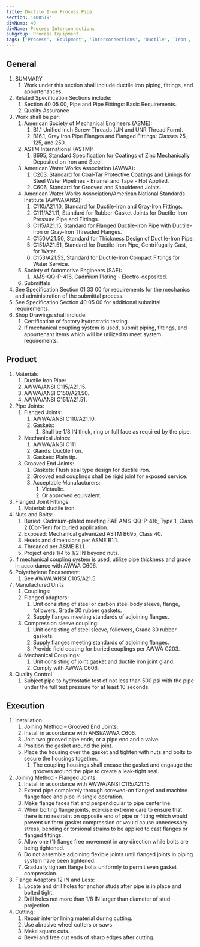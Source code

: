 ```yaml
---
title: Ductile Iron Process Pipe
section: '400519'
divNumb: 40
divName: Process Interconnections
subgroup: Process Equipment
tags: ['Process', 'Equipment', 'Interconnections', 'Ductile', 'Iron', 'Pipe']
---
```


## General

1. SUMMARY
   1. Work under this section shall include ductile iron piping, fittings, and appurtenances.
2. Related Specification Sections include:
   1. Section 40 05 00, Pipe and Pipe Fittings: Basic Requirements.
   2. Quality Assurance
3. Work shall be per:
   1. American Society of Mechanical Engineers (ASME):
      1. B1.1 Unified Inch Screw Threads (UN and UNR Thread Form).
      2. B16.1, Gray Iron Pipe Flanges and Flanged Fittings: Classes 25, 125, and 250.
   2. ASTM International (ASTM):
      1. B695, Standard Specification for Coatings of Zinc Mechanically Deposited on Iron and Steel.
   3. American Water Works Association (AWWA):
      1. C203, Standard for Coal-Tar Protective Coatings and Linings for Steel Water Pipelines - Enamel and Tape - Hot Applied.
      2. C606, Standard for Grooved and Shouldered Joints.
   4. American Water Works Association/American National Standards Institute (AWWA/ANSI):
      1. C110/A21.10, Standard for Ductile-Iron and Gray-Iron Fittings.
      2. C111/A21.11, Standard for Rubber-Gasket Joints for Ductile-Iron Pressure Pipe and Fittings.
      3. C115/A21.15, Standard for Flanged Ductile-Iron Pipe with Ductile-Iron or Gray-Iron Threaded Flanges.
      4. C150/A21.50, Standard for Thickness Design of Ductile-Iron Pipe.
      5. C151/A21.51, Standard for Ductile-Iron Pipe, Centrifugally Cast, for Water.
      6. C153/A21.53, Standard for Ductile-Iron Compact Fittings for Water Service.
   5. Society of Automotive Engineers (SAE):
      1. AMS-QQ-P-416, Cadmium Plating - Electro-deposited.
   6. Submittals
4. See Specification Section 01 33 00 for requirements for the mechanics and administration of the submittal process.
5. See Specification Section 40 05 00 for additional submittal requirements.
6. Shop Drawings shall include:
   1. Certification of factory hydrostatic testing.
   2. If mechanical coupling system is used, submit piping, fittings, and appurtenant items which will be utilized to meet system requirements.

## Product

1. Materials
   1. Ductile Iron Pipe:
   1. AWWA/ANSI C115/A21.15.
   1. AWWA/ANSI C150/A21.50.
   1. AWWA/ANSI C151/A21.51.
2. Pipe Joints:
   1. Flanged Joints:
      1. AWWA/ANSI C110/A21.10.
      2. Gaskets:
         1. Shall be 1/8 IN thick, ring or full face as required by the pipe.
   2. Mechanical Joints:
      1. AWWA/ANSI C111.
      2. Glands: Ductile Iron.
      3. Gaskets: Plain tip.
   3. Grooved End Joints:
      1. Gaskets: Flush seal type design for ductile iron.
      2. Grooved end couplings shall be rigid joint for exposed service.
      3. Acceptable Manufacturers:
         1. Victaulic.
         2. Or approved equivalent.
3. Flanged Joint Fittings:
   1. Material: ductile iron.
4. Nuts and Bolts:
   1. Buried: Cadmium-plated meeting SAE AMS-QQ-P-416, Type 1, Class 2 (Cor-Ten) for buried application.
   2. Exposed: Mechanical galvanized ASTM B695, Class 40.
   3. Heads and dimensions per ASME B1.1.
   4. Threaded per ASME B1.1.
   5. Project ends 1/4 to 1/2 IN beyond nuts.
5. If mechanical coupling system is used, utilize pipe thickness and grade in accordance with AWWA C606.
6. Polyethylene Encasement:
   1. See AWWA/ANSI C105/A21.5.
7. Manufactured Units
   1. Couplings:
   1. Flanged adaptors:
      1. Unit consisting of steel or carbon steel body sleeve, flange, followers, Grade 30 rubber gaskets.
      2. Supply flanges meeting standards of adjoining flanges.
   1. Compression sleeve coupling:
      1. Unit consisting of steel sleeve, followers, Grade 30 rubber gaskets.
      2. Supply flanges meeting standards of adjoining flanges.
      3. Provide field coating for buried couplings per AWWA C203.
   1. Mechanical Couplings:
      1. Unit consisting of joint gasket and ductile iron joint gland.
      2. Comply with AWWA C606.
8. Quality Control
   1. Subject pipe to hydrostatic test of not less than 500 psi with the pipe under the full test pressure for at least 10 seconds.

## Execution

1. Installation
   1. Joining Method – Grooved End Joints:
   1. Install in accordance with ANSI/AWWA C606.
   1. Join two grooved pipe ends, or a pipe end and a valve.
   1. Position the gasket around the joint.
   1. Place the housing over the gasket and tighten with nuts and bolts to secure the housings together.
      1. The coupling housings shall encase the gasket and engauge the grooves around the pipe to create a leak-tight seal.
2. Joining Method - Flanged Joints:
   1. Install in accordance with AWWA/ANSI C115/A21.15.
   2. Extend pipe completely through screwed-on flanged and machine flange face and pipe in single operation.
   3. Make flange faces flat and perpendicular to pipe centerline.
   4. When bolting flange joints, exercise extreme care to ensure that there is no restraint on opposite end of pipe or fitting which would prevent uniform gasket compression or would cause unnecessary stress, bending or torsional strains to be applied to cast flanges or flanged fittings.
   5. Allow one (1) flange free movement in any direction while bolts are being tightened.
   6. Do not assemble adjoining flexible joints until flanged joints in piping system have been tightened.
   7. Gradually tighten flange bolts uniformly to permit even gasket compression.
3. Flange Adaptors 12 IN and Less:
   1. Locate and drill holes for anchor studs after pipe is in place and bolted tight.
   2. Drill holes not more than 1/8 IN larger than diameter of stud projection.
4. Cutting:
   1. Repair interior lining material during cutting.
   2. Use abrasive wheel cutters or saws.
   3. Make square cuts.
   4. Bevel and free cut ends of sharp edges after cutting.
